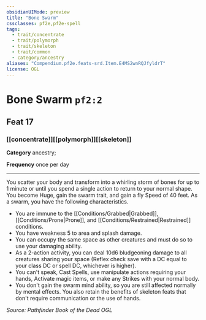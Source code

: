 ```yaml
---
obsidianUIMode: preview
title: "Bone Swarm"
cssclasses: pf2e,pf2e-spell
tags:
  - trait/concentrate
  - trait/polymorph
  - trait/skeleton
  - trait/common
  - category/ancestry
aliases: "Compendium.pf2e.feats-srd.Item.E4MS2wnRQJfyldrT"
license: OGL
---
```

# Bone Swarm `pf2:2`
## Feat 17
### [[concentrate]][[polymorph]][[skeleton]]

**Category** ancestry; 




**Frequency** once per day

* * *

You scatter your body and transform into a whirling storm of bones for up to 1 minute or until you spend a single action to return to your normal shape. You become Huge, gain the swarm trait, and gain a fly Speed of 40 feet. As a swarm, you have the following characteristics.

*   You are immune to the [[Conditions/Grabbed|Grabbed]], [[Conditions/Prone|Prone]], and [[Conditions/Restrained|Restrained]] conditions.
*   You have weakness 5 to area and splash damage.
*   You can occupy the same space as other creatures and must do so to use your damaging ability.
*   As a 2-action activity, you can deal 10d6 bludgeoning damage to all creatures sharing your space (Reflex check save with a DC equal to your class DC or spell DC, whichever is higher).
*   You can't speak, Cast Spells, use manipulate actions requiring your hands, Activate magic items, or make any Strikes with your normal body.
*   You don't gain the swarm mind ability, so you are still affected normally by mental effects. You also retain the benefits of skeleton feats that don't require communication or the use of hands.

*Source: Pathfinder Book of the Dead*
*OGL*